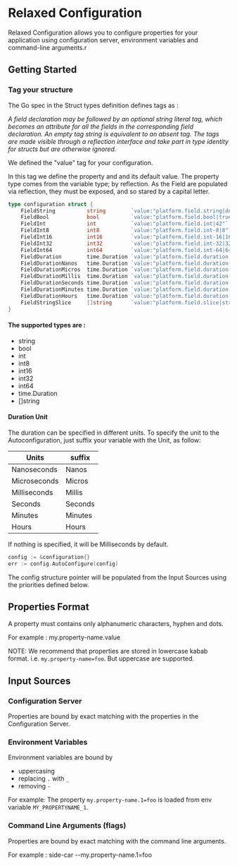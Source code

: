 # Relaxed Configuration

Relaxed Configuration allows you to configure properties for your application using configuration server, environment variables and command-line arguments.r

## Getting Started

### Tag your structure

The Go spec in the Struct types definition defines tags as :

_A field declaration may be followed by an optional string literal tag, which becomes an attribute for all the fields in the corresponding field declaration. An
empty tag string is equivalent to an absent tag. The tags are made visible through a reflection interface and take part in type identity for structs but are
otherwise ignored._

We defined the "value" tag for your configuration.

In this tag we define the property and and its default value. The property type comes from the variable type; by reflection. As the Field are populated via
reflection, they must be exposed, and so stared by a capital letter.

```go
type configuration struct {
	FieldString          string        `value:"platform.field.string|defaultstring"`
	FieldBool            bool          `value:"platform.field.bool|true"`
	FieldInt             int           `value:"platform.field.int|42"`
	FieldInt8            int8          `value:"platform.field.int-8|8"`
	FieldInt16           int16         `value:"platform.field.int-16|16"`
	FieldInt32           int32         `value:"platform.field.int-32|32"`
	FieldInt64           int64         `value:"platform.field.int-64|64"`
	FieldDuration        time.Duration `value:"platform.field.duration|1001"`
	FieldDurationNanos   time.Duration `value:"platform.field.duration-nano|1001"`
	FieldDurationMicros  time.Duration `value:"platform.field.duration-micro|1001"`
	FieldDurationMillis  time.Duration `value:"platform.field.duration-milli|1001"`
	FieldDurationSeconds time.Duration `value:"platform.field.duration-sec|1001"`
	FieldDurationMinutes time.Duration `value:"platform.field.duration-minutes|1001"`
	FieldDurationHours   time.Duration `value:"platform.field.duration-hours|1001"`
	FieldStringSlice     []string      `value:"platform.field.slice|string1 string2 string3"`
}
```

#### The supported types are :

- string
- bool
- int
- int8
- int16
- int32
- int64
- time.Duration
- []string

#### Duration Unit

The duration can be specified in different units. To specify the unit to the Autoconfiguration, just suffix your variable with the Unit, as follow:

| Units | suffix
|-------|------
|Nanoseconds    |Nanos
|Microseconds   |Micros
|Milliseconds   |Millis
|Seconds        |Seconds
|Minutes        |Minutes
|Hours          |Hours

If nothing is specified, it will be Milliseconds by default.

```go
config := &configuration{}
err := config.AutoConfigure(config)
```

The config structure pointer will be populated from the Input Sources using the priorities defined below.

## Properties Format

A property must contains only alphanumeric characters, hyphen and dots.

For example : my.property-name.value

NOTE: We recommend that properties are stored in lowercase kabab format. i.e. `my.property-name=foo`. But uppercase are supported.

## Input Sources

### Configuration Server

Properties are bound by exact matching with the properties in the Configuration Server.

### Environment Variables

Environment variables are bound by

- uppercasing
- replacing `.` with `_`
- removing `-`

For example: The property `my.property-name.1=foo` is loaded from env variable `MY_PROPERTYNAME_1`.

### Command Line Arguments (flags)

Properties are bound by exact matching with the command line arguments.

For example : side-car --my.property-name.1=foo
